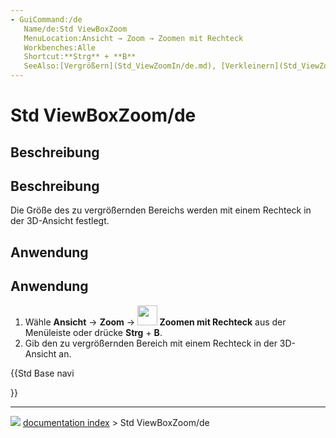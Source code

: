 ```yaml
---
- GuiCommand:/de
   Name/de:Std ViewBoxZoom
   MenuLocation:Ansicht → Zoom → Zoomen mit Rechteck
   Workbenches:Alle
   Shortcut:**Strg** + **B**
   SeeAlso:[Vergrößern](Std_ViewZoomIn/de.md), [Verkleinern](Std_ViewZoomOut/de.md)
---
```


# Std ViewBoxZoom/de

## Beschreibung


<div class="mw-translate-fuzzy">

## Beschreibung 

Die Größe des zu vergrößernden Bereichs werden mit einem Rechteck in der 3D-Ansicht festlegt.


</div>

## Anwendung


<div class="mw-translate-fuzzy">

## Anwendung 

1.  Wähle **Ansicht** → **Zoom** → **<img src="images/Std_ViewBoxZoom.png" width=32px> Zoomen mit Rechteck** aus der Menüleiste oder drücke **Strg** + **B**.
2.  Gib den zu vergrößernden Bereich mit einem Rechteck in der 3D-Ansicht an.


</div>





{{Std Base navi

}}



---
![](images/Right_arrow.png) [documentation index](../README.md) > Std ViewBoxZoom/de
